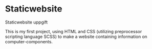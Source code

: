 # Staticwebsite
Staticwebsite uppgift

This is my first project, using HTML and CSS (utilizing preprocessor scripting language SCSS) to make a website containing information on computer-components.
